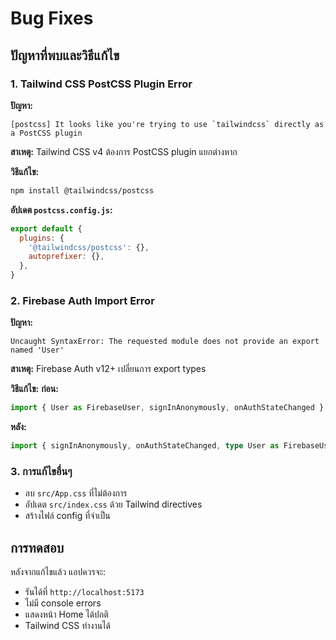 # Bug Fixes

## ปัญหาที่พบและวิธีแก้ไข

### 1. Tailwind CSS PostCSS Plugin Error

**ปัญหา:**
```
[postcss] It looks like you're trying to use `tailwindcss` directly as a PostCSS plugin
```

**สาเหตุ:** Tailwind CSS v4 ต้องการ PostCSS plugin แยกต่างหาก

**วิธีแก้ไข:**
```bash
npm install @tailwindcss/postcss
```

**อัปเดต `postcss.config.js`:**
```js
export default {
  plugins: {
    '@tailwindcss/postcss': {},
    autoprefixer: {},
  },
}
```

### 2. Firebase Auth Import Error

**ปัญหา:**
```
Uncaught SyntaxError: The requested module does not provide an export named 'User'
```

**สาเหตุ:** Firebase Auth v12+ เปลี่ยนการ export types

**วิธีแก้ไข:**
**ก่อน:**
```ts
import { User as FirebaseUser, signInAnonymously, onAuthStateChanged } from 'firebase/auth';
```

**หลัง:**
```ts
import { signInAnonymously, onAuthStateChanged, type User as FirebaseUser } from 'firebase/auth';
```

### 3. การแก้ไขอื่นๆ

- ลบ `src/App.css` ที่ไม่ต้องการ
- อัปเดต `src/index.css` ด้วย Tailwind directives
- สร้างไฟล์ config ที่จำเป็น

## การทดสอบ

หลังจากแก้ไขแล้ว แอปควรจะ:
- รันได้ที่ `http://localhost:5173`
- ไม่มี console errors
- แสดงหน้า Home ได้ปกติ
- Tailwind CSS ทำงานได้
